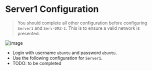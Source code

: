 # Server1 Configuration

> You should complete all other configuration before configuring `Server1` and `Serv-DMZ-I`. This is to ensure a valid network is presented.

![image](https://user-images.githubusercontent.com/69375071/210246893-35e9d051-41e5-4f23-b967-3cb49b5035d0.png)

- Login with username `ubuntu` and password `ubuntu`.
- Use the following configuration for `Server1`.
- TODO: to be completed
